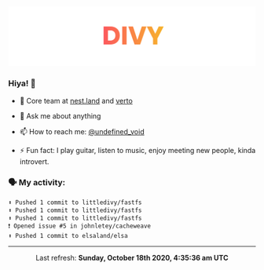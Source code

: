 
![](https://github.com/divy-work/divy-work/raw/master/assets/divy.png)

### Hiya! 👋

- 🔭 Core team at [nest.land](https://github.com/nestdotland/nest.land) and [verto](https://github.com/useverto/verto)

- 💬 Ask me about anything

- 📫 How to reach me: [@undefined_void](https://instagram.com/divy.exe)

- ⚡ Fun fact: I play guitar, listen to music, enjoy meeting new people, kinda introvert.

### 🗣 My activity:

```
⬆️ Pushed 1 commit to littledivy/fastfs
⬆️ Pushed 1 commit to littledivy/fastfs
⬆️ Pushed 1 commit to littledivy/fastfs
❗️ Opened issue #5 in johnletey/cacheweave
⬆️ Pushed 1 commit to elsaland/elsa
```

------------
<p align="center">Last refresh: <b>Sunday, October 18th 2020, 4:35:36 am UTC</b></p>
